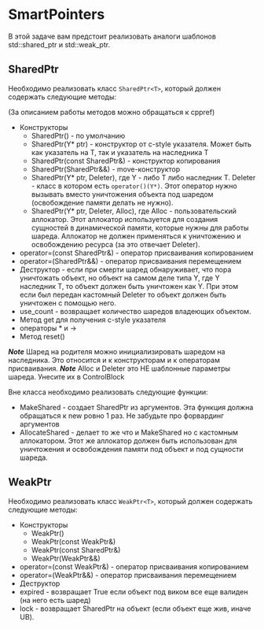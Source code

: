 # SmartPointers

В этой задаче вам предстоит реализовать аналоги шаблонов std::shared_ptr и std::weak_ptr.

## SharedPtr

Необходимо реализовать класс ```SharedPtr<T>```, который должен содержать следующие методы:

(За описанием работы методов можно обращаться к cppref)

- Конструкторы
  - SharedPtr() - по умолчанию
  - SharedPtr(Y* ptr) - конструктор от c-style указателя. Может быть как указатель на T, так и указатель на наследника T
  - SharedPtr(const SharedPtr<Y>&) - конструктор копирования
  - SharedPtr(SharedPtr<Y>&&) - move-конструктор
  - SharedPtr(Y* ptr, Deleter), где Y - либо T либо наследник T. Deleter - класс в котором есть ```operator()(Y*)```. Этот оператор нужно вызывать вместо уничтожения объекта под шаредом (освобождение памяти делать не нужно).
  - SharedPtr(Y* ptr, Deleter, Alloc), где Alloc - пользовательский аллокатор. Этот аллокатор используется для создания сущностей в динамической памяти, которые нужны для работы шареда. Аллокатор не должен применяться к уничтожению и освобождению ресурса (за это отвечает Deleter).
- operator=(const SharedPtr<Y>&) - оператор присваивания копированием
- operator=(SharedPtr<Y>&&) - оператор присваивания перемещением
- Деструктор - если при смерти шаред обнаруживает, что пора уничтожать объект, но объект на самом деле типа Y, где Y наследник T, то объект должен быть уничтожен как Y. При этом если был передан кастомный Deleter то объект должен быть уничтожен с помощью него.
- use_count - возвращает количество шаредов владеющих объектом.
- Метод get для получения c-style указателя
- операторы * и ->
- Метод reset()

***Note*** Шаред на родителя можно инициализировать шаредом на наследника. Это относится и к конструкторам и к операторам присваивания.
***Note*** Alloc и Deleter это НЕ шаблонные параметры шареда. Унесите их в ControlBlock

Вне класса необходимо реализовать следующие функции:

- MakeShared - создает SharedPtr из аргументов. Эта функция должна обращаться к new ровно 1 раз. Не забудьте про форвардинг аргументов
- AllocateShared - делает то же что и MakeShared но с кастомным аллокатором. Этот же аллокатор должен быть использован для уничтожения и освобождения памяти под объект и под сущности шареда.

## WeakPtr

Необходимо реализовать класс ```WeakPtr<T>```, который должен содержать следующие методы:

- Конструкторы
  - WeakPtr()
  - WeakPtr(const WeakPtr<Y>&)
  - WeakPtr(const SharedPtr<Y>&)
  - WeakPtr(WeakPtr<Y>&&)
- operator=(const WeakPtr<Y>&) - оператор присваивания копированием
- operator=(WeakPtr<Y>&&) - оператор присваивания перемещением
- Деструктор
- expired - возвращает True если объект под виком все еще валиден (на него есть шаред)
- lock - возвращает SharedPtr на объект (если объект еще жив, иначе UB).